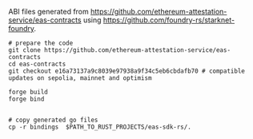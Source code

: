 ABI files generated from https://github.com/ethereum-attestation-service/eas-contracts using https://github.com/foundry-rs/starknet-foundry.


```
# prepare the code
git clone https://github.com/ethereum-attestation-service/eas-contracts
cd eas-contracts
git checkout e16a73137a9c8039e97938a9f34c5eb6cbdafb70 # compatible updates on sepolia, mainnet and optimism

forge build
forge bind


# copy generated go files
cp -r bindings  $PATH_TO_RUST_PROJECTS/eas-sdk-rs/.
``` 